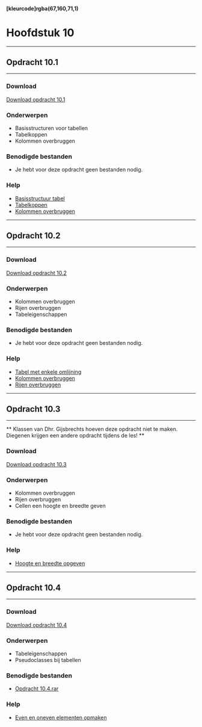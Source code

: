 #### [kleurcode]rgba(67,160,71,1)

# Hoofdstuk 10

---
## Opdracht 10.1
---

### Download
<a href="https://elo.kw1c.nl/CMS/Studie/811%20ICT-Academie/811%20VakkenInhoud/%5BB.14%20HTM%5D%20HTMLCSS/Productie/02.%20Opdrachten/Hoofdstuk%2010/Opdracht%2010.1.pdf" target="_blank">Download opdracht 10.1</a>

### Onderwerpen
*   Basisstructuren voor tabellen
*   Tabelkoppen
*   Kolommen overbruggen

### Benodigde bestanden
*   Je hebt voor deze opdracht geen bestanden nodig.

### Help
*   <a href="http://www.w3schools.com/tags/tag_table.asp" target="_blank">Basisstructuur tabel</a>
*   <a href="http://www.w3schools.com/tags/tag_thead.asp" target="_blank">Tabelkoppen</a>
*   <a href="http://www.w3schools.com/TAgs/att_td_colspan.asp" target="_blank">Kolommen overbruggen</a>

---
## Opdracht 10.2
---

### Download
<a href="https://elo.kw1c.nl/CMS/Studie/811%20ICT-Academie/811%20VakkenInhoud/%5BB.14%20HTM%5D%20HTMLCSS/Productie/02.%20Opdrachten/Hoofdstuk%2010/Opdracht%2010.2.pdf" target="_blank">Download opdracht 10.2</a>

### Onderwerpen
*   Kolommen overbruggen
*   Rijen overbruggen
*   Tabeleigenschappen

### Benodigde bestanden
*   Je hebt voor deze opdracht geen bestanden nodig.

### Help
*   <a href="http://www.w3schools.com/cssref/pr_border-collapse.asp" target="_blank">Tabel met enkele omlijning</a>
*   <a href="http://www.w3schools.com/TAgs/att_td_colspan.asp" target="_blank">Kolommen overbruggen</a>
*   <a href="http://www.w3schools.com/TAgs/att_td_rowspan.asp" target="_blank">Rijen overbruggen</a>

---
## Opdracht 10.3
---

** Klassen van Dhr. Gijsbrechts hoeven deze opdracht niet te maken. Diegenen krijgen een andere opdracht tijdens de les! **

### Download
<a href="https://elo.kw1c.nl/CMS/Studie/811%20ICT-Academie/811%20VakkenInhoud/%5BB.14%20HTM%5D%20HTMLCSS/Productie/02.%20Opdrachten/Hoofdstuk%2010/Opdracht%2010.3.pdf" target="_blank">Download opdracht 10.3</a>

### Onderwerpen
*   Kolommen overbruggen
*   Rijen overbruggen
*   Cellen een hoogte en breedte geven

### Benodigde bestanden
*   Je hebt voor deze opdracht geen bestanden nodig.

### Help
*   <a href="http://www.w3schools.com/css/css_dimension.asp" target="_blank">Hoogte en breedte opgeven</a>

---
## Opdracht 10.4
---

### Download
<a href="https://elo.kw1c.nl/CMS/Studie/811%20ICT-Academie/811%20VakkenInhoud/%5BB.14%20HTM%5D%20HTMLCSS/Productie/02.%20Opdrachten/Hoofdstuk%2010/Opdracht%2010.4.pdf" target="_blank">Download opdracht 10.4</a>

### Onderwerpen
*   Tabeleigenschappen
*   Pseudoclasses bij tabellen

### Benodigde bestanden
*   <a href="https://elo.kw1c.nl/CMS/Studie/811%20ICT-Academie/811%20VakkenInhoud/%5BB.14%20HTM%5D%20HTMLCSS/Productie/02.%20Opdrachten/Hoofdstuk%2010/Resources/Opdracht%2010.4.rar" target="_blank">Opdracht 10.4.rar</a>

### Help
*   <a href="http://www.w3schools.com/cssref/tryit.asp?filename=trycss3_nth-child_odd_even" target="_blank">Even en oneven elementen opmaken</a>
